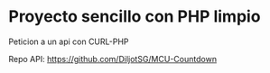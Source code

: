 # Proyecto sencillo con PHP limpio 
Peticion a un api con CURL-PHP

Repo API: https://github.com/DiljotSG/MCU-Countdown